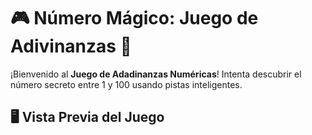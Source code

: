 # 🎮 Número Mágico: Juego de Adivinanzas 🎲

¡Bienvenido al **Juego de Adadinanzas Numéricas**! Intenta descubrir el número secreto entre 1 y 100 usando pistas inteligentes. 

## 🖥️ Vista Previa del Juego